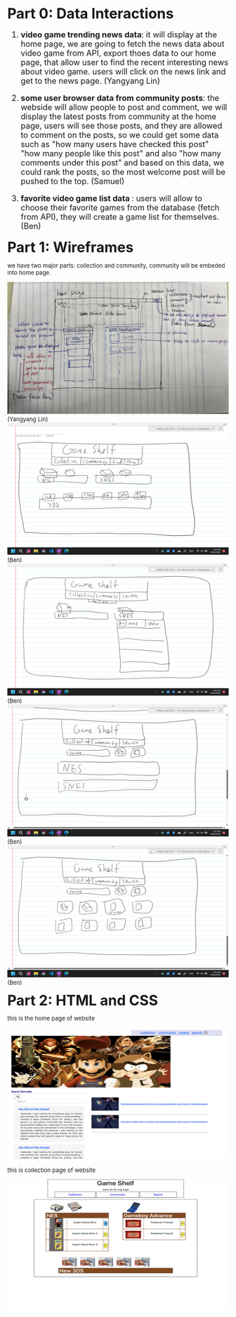 **<font size="6"> 
   Part 0: Data Interactions 
</font>**
<font size="4" >


1. <strong>video game trending news data</strong>: it will display at the home page, we are going to fetch the news data about video game from API, export thoes data to our home page, that allow user to find the recent interesting news about video game. users will click on the news link and get to the news page. (Yangyang Lin)

2. <strong> some user browser data from community posts</strong>: the webside will allow people to post and comment, we will display the latest posts from community at the home page, users will see those posts, and they are allowed to comment on the posts, so we could get some data such as "how many users have checked this post" "how many people like this post" and also "how many comments under this post" and based on this data, we could rank the posts, so the most welcome post will be pushed to the top. (Samuel)


3. <strong>favorite video game list data </strong>: users will allow to choose their favorite games from the database (fetch from API), they will create a game list for themselves.(Ben)
</font>


**<font size="6"> 
   Part 1: Wireframes
</font>**
<font size="2">
   
   we have two major parts: collection and community, community will be embeded into home page.

   <img src="img/homePage.png" style="height:300px;width:600px">
   (Yangyang Lin)
   
   
   <br>
   <img src="img/first.png" style="height:300px;width:600px">
   (Ben)
   
   
   <br>
   <img src="img/second.png" style="height:300px;width:600px">
   (Ben)
   
   
   <br>
   <img src="img/third.png" style="height:300px;width:600px">
   (Ben)
   
   
   <br>
   <img src="img/forth.png" style="height:300px;width:600px">
   (Ben)









**<font size="6"> 
   Part 2: HTML and CSS
</font>**
<font size="2">
   <p> this is the home page of website</p>
   <img src="img/mainPage.png" style="height:300px;width:600px">
   
   <p>this is collection page of website</p>
   <img src="img/collection.png" style="height:300px;width:600px">
